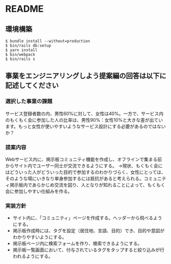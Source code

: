 # README

## 環境構築
```
$ bundle install --without=production
$ bin/rails db:setup
$ yarn install
$ bin/webpack
$ bin/rails s
```

## 事業をエンジニアリングしよう提案編の回答は以下に記述してください

### 選択した事業の課題

サービス登録者数の内、男性60%に対して、女性は40%。一方で、サービス内のもくもく会に参加した人の比率は、男性90%：女性10%と大きな差が出ています。もっと女性が使いやすいようなサービス設計にする必要があるのではないか？

### 提案内容
Webサービス内に、掲示板コミュニティ機能を作成し、オフラインで集まる前からサイト内でユーザー同士が交流できるようにする。
→現状、もくもく会にはどういった人がどういった目的で参加するのわかりづらく、女性にとっては、そのような場にいきなり単身参加するには抵抗があると考えられる。コミュニティ掲示板内であらかじめ交流を図り、人となりが知れることによって、もくもく会に参加しやすい仕組みを作る。

### 実装方針
* サイト内に、「コミュニティ」ページを作成する。ヘッダーから飛べるようにする。
* 掲示板作成時には、タグを設定（居住地、言語、目的）でき、目的や意図がわかりやすいようにする。
* 掲示板ページ内に検索フォームを作り、検索できるようにする。
* 掲示板一覧画面において、付与されているタグをタップすると絞り込みが行われるようにする。